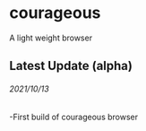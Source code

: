 # courageous
A light weight browser

## Latest Update (alpha)
###### 2021/10/13
-First build of courageous browser
